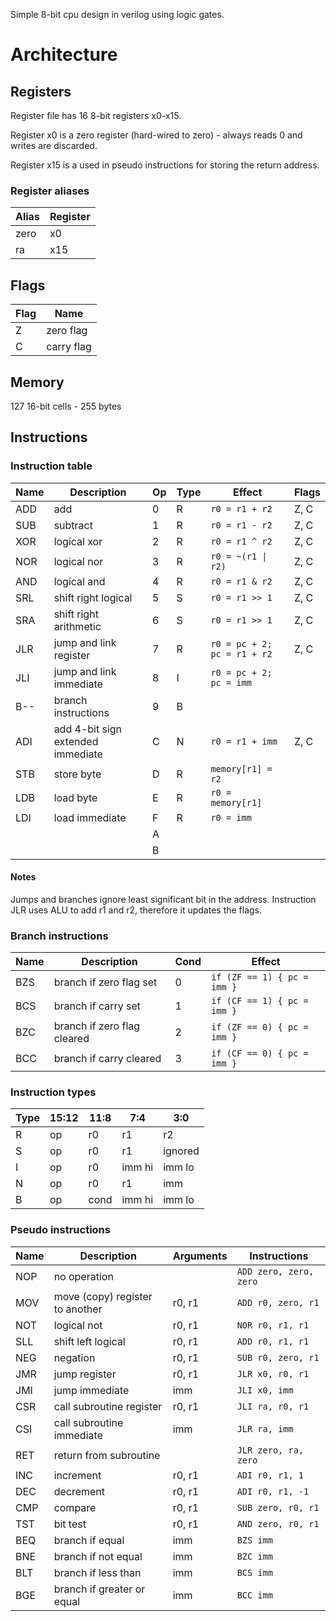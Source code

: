 
Simple 8-bit cpu design in verilog using logic gates.

# Architecture

## Registers

Register file has 16 8-bit registers x0-x15.

Register x0 is a zero register (hard-wired to zero) - always reads 0 and writes are discarded.

Register x15 is a used in pseudo instructions for storing the return address.

### Register aliases

| Alias | Register |
| --- | --- |
| zero | x0 |
| ra | x15 |

## Flags

| Flag | Name |
| --- | --- |
| Z | zero flag |
| C | carry flag |


## Memory

127 16-bit cells - 255 bytes

## Instructions

### Instruction table

| Name | Description | Op | Type | Effect | Flags |
| --- | --- | --- | --- | --- | --- |
| ADD | add | 0 | R | `r0 = r1 + r2` | Z, C |
| SUB | subtract | 1 | R | `r0 = r1 - r2` | Z, C |
| XOR | logical xor | 2 | R | `r0 = r1 ^ r2` | Z, C |
| NOR | logical nor | 3 | R | `r0 = ~(r1 \| r2)` | Z, C |
| AND | logical and | 4 | R | `r0 = r1 & r2` | Z, C |
| SRL | shift right logical | 5 | S | `r0 = r1 >> 1` | Z, C |
| SRA | shift right arithmetic | 6 | S | `r0 = r1 >> 1` | Z, C |
| JLR | jump and link register | 7 | R | `r0 = pc + 2; pc = r1 + r2` | Z, C |
| JLI | jump and link immediate | 8 | I | `r0 = pc + 2; pc = imm` | |
| B-- | branch instructions | 9 | B | | |
| ADI | add 4-bit sign extended immediate | C | N | `r0 = r1 + imm` | Z, C |
| STB | store byte | D | R | `memory[r1] = r2` | |
| LDB | load byte | E | R | `r0 = memory[r1]` | |
| LDI | load immediate | F | R | `r0 = imm` | |
| | | A | | |
| | | B | | |

#### Notes
Jumps and branches ignore least significant bit in the address.
Instruction JLR uses ALU to add r1 and r2, therefore it updates the flags.

### Branch instructions

| Name | Description | Cond | Effect |
| --- | --- | --- | ---  
| BZS | branch if zero flag set | 0 | `if (ZF == 1) { pc = imm }` |
| BCS | branch if carry set | 1 | `if (CF == 1) { pc = imm }` |
| BZC | branch if zero flag cleared | 2 | `if (ZF == 0) { pc = imm }` |
| BCC | branch if carry cleared | 3 | `if (CF == 0) { pc = imm }` |

### Instruction types

| Type | 15:12 | 11:8 | 7:4 | 3:0 |
| --- | --- | --- | --- | --- |
| R | op | r0 | r1 | r2 |
| S | op | r0 | r1 | ignored  |
| I | op | r0 | imm hi | imm lo |
| N | op | r0 | r1 | imm |
| B | op | cond | imm hi | imm lo |

### Pseudo instructions

| Name | Description | Arguments | Instructions |
| --- | --- | --- | --- |
| NOP | no operation | | `ADD zero, zero, zero` |
| MOV | move (copy) register to another | r0, r1 | `ADD r0, zero, r1` |
| NOT | logical not | r0, r1 | `NOR r0, r1, r1` |
| SLL | shift left logical | r0, r1 | `ADD r0, r1, r1` |
| NEG | negation | r0, r1 | `SUB r0, zero, r1` |
| JMR | jump register | r0, r1 | `JLR x0, r0, r1` |
| JMI | jump immediate | imm | `JLI x0, imm` |
| CSR | call subroutine register | r0, r1 | `JLI ra, r0, r1` |
| CSI | call subroutine immediate | imm | `JLR ra, imm` |
| RET | return from subroutine | | `JLR zero, ra, zero` |
| INC | increment | r0, r1 | `ADI r0, r1, 1` |
| DEC | decrement | r0, r1 | `ADI r0, r1, -1` |
| CMP | compare | r0, r1 | `SUB zero, r0, r1` |
| TST | bit test | r0, r1 | `AND zero, r0, r1` |
| BEQ | branch if equal | imm | `BZS imm` |
| BNE | branch if not equal | imm | `BZC imm` |
| BLT | branch if less than | imm | `BCS imm` |
| BGE | branch if greater or equal | imm | `BCC imm` |
